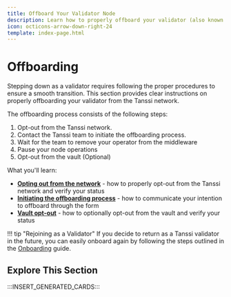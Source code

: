```yaml
---
title: Offboard Your Validator Node
description: Learn how to properly offboard your validator (also known as operators) including pausing operations, opting out from the network, and removing yourself from the registry.
icon: octicons-arrow-down-right-24
template: index-page.html
---
```


# Offboarding

Stepping down as a validator requires following the proper procedures to ensure a smooth transition. This section provides clear instructions on properly offboarding your validator from the Tanssi network.

The offboarding process consists of the following steps:

1. Opt-out from the Tanssi network.
2. Contact the Tanssi team to initiate the offboarding process.
3. Wait for the team to remove your operator from the middleware
4. Pause your node operations
5. Opt-out from the vault (Optional)

What you'll learn:

- [**Opting out from the network**](/node-operators/validators/offboarding/offboarding-process/#opt-out-from-the-tanssi-network) - how to properly opt-out from the Tanssi network and verify your status
- [**Initiating the offboarding process**](/node-operators/validators/offboarding/offboarding-process/#contact-tanssi-team) - how to communicate your intention to offboard through the form
- [**Vault opt-out**](/node-operators/validators/offboarding/offboarding-process/#vault-opt-out-optional) - how to optionally opt-out from the vault and verify your status

!!! tip "Rejoining as a Validator" 
    If you decide to return as a Tanssi validator in the future, you can easily onboard again by following the steps outlined in the [Onboarding](/node-operators/validators/onboarding/) guide.

## Explore This Section

:::INSERT_GENERATED_CARDS:::
